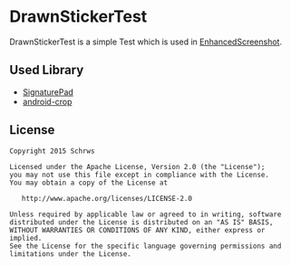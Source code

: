 # DrawnStickerTest
DrawnStickerTest is a simple Test which is used in [EnhancedScreenshot](http://play.google.com).

## Used Library
 * [SignaturePad](https://github.com/gcacace/android-signaturepad)
 * [android-crop](https://github.com/jdamcd/android-crop)

## License

    Copyright 2015 Schrws

    Licensed under the Apache License, Version 2.0 (the "License");
    you may not use this file except in compliance with the License.
    You may obtain a copy of the License at

       http://www.apache.org/licenses/LICENSE-2.0

    Unless required by applicable law or agreed to in writing, software
    distributed under the License is distributed on an "AS IS" BASIS,
    WITHOUT WARRANTIES OR CONDITIONS OF ANY KIND, either express or implied.
    See the License for the specific language governing permissions and
    limitations under the License.
